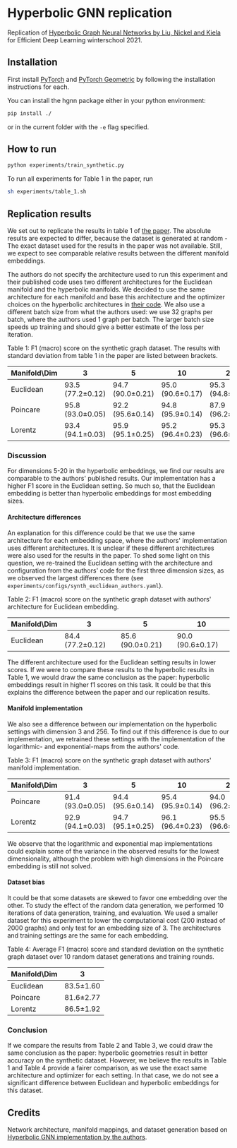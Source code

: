# Hyperbolic GNN replication

Replication of [Hyperbolic Graph Neural Networks by Liu, Nickel and Kiela](https://arxiv.org/pdf/1910.12892.pdf) for Efficient Deep Learning winterschool 2021.

## Installation
First install [PyTorch](https://pytorch.org) and [PyTorch Geometric](https://pytorch-geometric.readthedocs.io/en/latest/notes/installation.html) by following the installation instructions for each.

You can install the hgnn package either in your python environment:
```bash
pip install ./
```
or in the current folder with the `-e` flag specified.

## How to run
```bash
python experiments/train_synthetic.py
```
To run all experiments for Table 1 in the paper, run
```bash
sh experiments/table_1.sh
```

## Replication results
We set out to replicate the results in table 1 of [the paper](https://arxiv.org/pdf/1910.12892.pdf). The absolute results are expected to differ, because the dataset is generated at random - The exact dataset used for the results in the paper was not available. Still, we expect to see comparable relative results between the different manifold embeddings.

The authors do not specify the architecture used to run this experiment and their published code uses two different architectures for the Euclidean manifold and the hyperbolic manifolds. We decided to use the same architecture for each manifold and base this architecture and the optimizer choices on the hyperbolic architectures in [their code](https://github.com/facebookresearch/hgnn/blob/master/params/SyntheticHyperbolicParams.py). We also use a different batch size from what the authors used: we use 32 graphs per batch, where the authors used 1 graph per batch. The larger batch size speeds up training and should give a better estimate of the loss per iteration.

Table 1: F1 (macro) score on the synthetic graph dataset. The results with standard deviation from table 1 in the paper are listed between brackets.

| Manifold\Dim | 3                | 5                | 10               | 20               | 256              |
|--------------|------------------|------------------|------------------|------------------|------------------|
| Euclidean    | 93.5 (77.2±0.12) | 94.7 (90.0±0.21) | 95.0 (90.6±0.17) | 95.3 (94.8±0.25) | 95.2 (95.3±0.17) |
| Poincare     | 95.8 (93.0±0.05) | 92.2 (95.6±0.14) | 94.8 (95.9±0.14) | 87.9 (96.2±0.06) | 87.1 (93.7±0.05) |
| Lorentz      | 93.4 (94.1±0.03) | 95.9 (95.1±0.25) | 95.2 (96.4±0.23) | 95.3 (96.6±0.22) | 95.2 (95.3±0.28) |

### Discussion
For dimensions 5-20 in the hyperbolic embeddings, we find our results are comparable to the authors' published results. Our implementation has a higher F1 score in the Euclidean setting. So much so, that the Euclidean embedding is better than hyperbolic embeddings for most embedding sizes.

#### Architecture differences
An explanation for this difference could be that we use the same architecture for each embedding space, where the authors' implementation uses different architectures. It is unclear if these different architectures were also used for the results in the paper. To shed some light on this question, we re-trained the Euclidean setting with the architecture and configuration from the authors' code for the first three dimension sizes, as we observed the largest differences there (see `experiments/configs/synth_euclidean_authors.yaml`).

Table 2: F1 (macro) score on the synthetic graph dataset with authors' architecture for Euclidean embedding.

| Manifold\Dim | 3                | 5                | 10               |
|--------------|------------------|------------------|------------------|
| Euclidean    | 84.4 (77.2±0.12) | 85.6 (90.0±0.21) | 90.0 (90.6±0.17) |

The different architecture used for the Euclidean setting results in lower scores. If we were to compare these results to the hyperbolic results in Table 1, we would draw the same conclusion as the paper: hyperbolic embeddings result in higher f1 scores on this task. It could be that this explains the difference between the paper and our replication results.

#### Manifold implementation
We also see a difference between our implementation on the hyperbolic settings with dimension 3 and 256. To find out if this difference is due to our implementation, we retrained these settings with the implementation of the logarithmic- and exponential-maps from the authors' code.

Table 3: F1 (macro) score on the synthetic graph dataset with authors' manifold implementation.

| Manifold\Dim | 3                | 5                | 10               | 20               | 256              |
|--------------|------------------|------------------|------------------|------------------|------------------|
| Poincare     | 91.4 (93.0±0.05) | 94.4 (95.6±0.14) | 95.4 (95.9±0.14) | 94.0 (96.2±0.06) | 62.5 (93.7±0.05) |
| Lorentz      | 92.9 (94.1±0.03) | 94.7 (95.1±0.25) | 96.1 (96.4±0.23) | 95.5 (96.6±0.22) | 95.5 (95.3±0.28) |

We observe that the logarithmic and exponential map implementations could explain some of the variance in the observed results for the lowest dimensionality, although the problem with high dimensions in the Poincare embedding is still not solved.

#### Dataset bias
It could be that some datasets are skewed to favor one embedding over the other. To study the effect of the random data generation, we performed 10 iterations of data generation, training, and evaluation. We used a smaller dataset for this experiment to lower the computational cost (200 instead of 2000 graphs) and only test for an embedding size of 3. The architectures and training settings are the same for each embedding.

Table 4: Average F1 (macro) score and standard deviation on the synthetic graph dataset over 10 random dataset generations and training rounds.

| Manifold\Dim | 3         |
|--------------|-----------|
| Euclidean    | 83.5±1.60 |
| Poincare     | 81.6±2.77 |
| Lorentz      | 86.5±1.92 |

### Conclusion

If we compare the results from Table 2 and Table 3, we could draw the same conclusion as the paper: hyperbolic geometries result in better accuracy on the synthetic dataset. However, we believe the results in Table 1 and Table 4 provide a fairer comparison, as we use the exact same architecture and optimizer for each setting. In that case, we do not see a significant difference between Euclidean and hyperbolic embeddings for this dataset.

## Credits
Network architecture, manifold mappings, and dataset generation based on [Hyperbolic GNN implementation by the authors](https://github.com/facebookresearch/hgnn).
